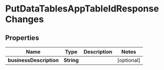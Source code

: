 

# PutDataTablesAppTableIdResponseChanges

## Properties

Name | Type | Description | Notes
------------ | ------------- | ------------- | -------------
**businessDescription** | **String** |  |  [optional]



